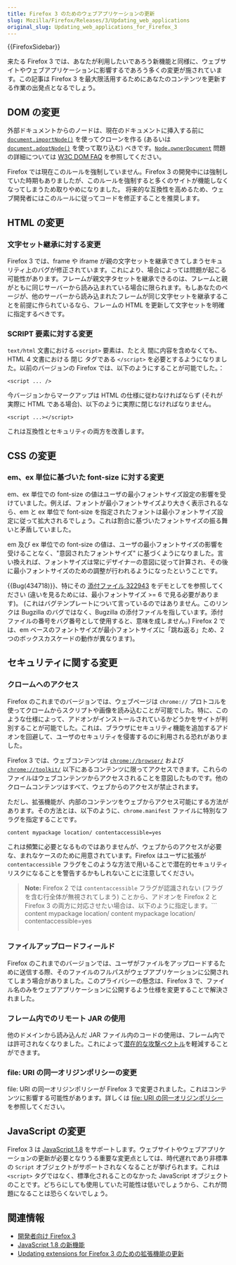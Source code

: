 ```yaml
---
title: Firefox 3 のためのウェブアプリケーションの更新
slug: Mozilla/Firefox/Releases/3/Updating_web_applications
original_slug: Updating_web_applications_for_Firefox_3
---
```

{{FirefoxSidebar}}

来たる Firefox 3 では、あなたが利用したいであろう新機能と同様に、ウェブサイトやウェブアプリケーションに影響するであろう多くの変更が施されています。この記事は Firefox 3 を最大限活用するためにあなたのコンテンツを更新する作業の出発点となるでしょう。

## DOM の変更

外部ドキュメントからのノードは、現在のドキュメントに挿入する前に [`document.importNode()`](/ja/docs/Web/API/Document/importNode "外部ドキュメントからノードのコピーを作成し、現在のドキュメントに挿入できるようにします。") を使ってクローンを作る (あるいは [`document.adoptNode()`](/ja/docs/Web/API/Document/adoptNode "外部ドキュメントからノードを取り込みます。ノードとそのサブツリーは、(もしあれば) 元あったドキュメントから削除され、ownerDocument が現在のドキュメントに変更されます。そして、そのノードが現在のドキュメントに挿入できるようになります。") を使って取り込む) べきです。[`Node.ownerDocument`](/ja/docs/Web/API/Node/ownerDocument "ownerDocument プロパティは、指定ノードを内包するノードツリーのトップレベルのドキュメントオブジェクトを返します。") 問題の詳細については [W3C DOM FAQ](https://www.w3.org/DOM/faq.html#ownerdoc) を参照してください。

Firefox では現在このルールを強制していません。Firefox 3 の開発中には強制していた時期もありましたが、このルールを強制すると多くのサイトが機能しなくなってしまうため取りやめになりました。
将来的な互換性を高めるため、ウェブ開発者にはこのルールに従ってコードを修正することを推奨します。

## HTML の変更

### 文字セット継承に対する変更

Firefox 3 では、frame や iframe が親の文字セットを継承できてしまうセキュリティ上のバグが修正されています。これにより、場合によっては問題が起こる可能性があります。フレームが親文字タセットを継承できるのは、フレームと親がともに同じサーバーから読み込まれている場合に限られます。もしあなたのページが、他のサーバーから読み込まれたフレームが同じ文字セットを継承することを前提に作られているなら、フレームの HTML を更新して文字セットを明確に指定するべきです。

### SCRIPT 要素に対する変更

`text/html` 文書における `<script>` 要素は、たとえ 間に内容を含めなくても、HTML 4 文書における 閉じ タグである `</script>` を必要とするようになりました。以前のバージョンの Firefox では、以下のようにすることが可能でした。：

```
<script ... />
```

今バージョンからマークアップは HTML の仕様に従わなければならず (それが実際に HTML である場合)、以下のように実際に閉じなければなりません。

```
<script ...></script>
```

これは互換性とセキュリティの両方を改善します。

## CSS の変更

### em、ex 単位に基づいた font-size に対する変更

em、ex 単位での font-size の値はユーザの最小フォントサイズ設定の影響を受けていました。例えば、フォントが最小フォントサイズより大きく表示されるなら、em と ex 単位で font-size を指定されたフォントは最小フォントサイズ設定に従って拡大されるでしょう。これは割合に基づいたフォントサイズの振る舞いと矛盾していました。

em 及び ex 単位での font-size の値は、ユーザの最小フォントサイズの影響を受けることなく、"意図されたフォントサイズ" に基づくようになりました。言い換えれば、フォントサイズは常にデザイナーの意図に従って計算され、その後に最小フォントサイズのための調整が行われるようになったということです。

{{Bug(434718)}}、特にその [添付ファイル 322943](https://bugzilla.mozilla.org/attachment.cgi?id=322943) をデモとしてを参照してください (違いを見るためには、最小フォントサイズ >= 6 で見る必要があります)。 (これはバグテンプレートについて言っているのではありません。このリンクは Bugzilla のバグではなく、Bugzilla の添付ファイルを指しています。添付ファイルの番号をバグ番号として使用すると、意味を成しません。) Firefox 2 では、em ベースのフォントサイズが最小フォントサイズに「跳ね返る」ため、2 つのボックスカスケードの動作が異なります)。

## セキュリティに関する変更

### クロームへのアクセス

Firefox のこれまでのバージョンでは、ウェブページは `chrome://` プロトコルを使ってクロームからスクリプトや画像を読み込むことが可能でした。特に、このような仕様によって、アドオンがインストールされているかどうかをサイトが判別することが可能でした。これは、ブラウザにセキュリティ機能を追加するアドオンを回避して、ユーザのセキュリティを侵害するのに利用される恐れがありました。

Firefox 3 では、ウェブコンテンツは [`chrome://browser/`]() および [`chrome://toolkit/`]() 以下にあるコンテンツに限ってアクセスできます。これらのファイルはウェブコンテンツからアクセスされることを意図したものです。他のクロームコンテンツはすべて、ウェブからのアクセスが禁止されます。

ただし、拡張機能が、内部のコンテンツをウェブからアクセス可能にする方法があります。その方法とは、以下のように、`chrome.manifest` ファイルに特別なフラグを指定することです。

```
content mypackage location/ contentaccessible=yes
```

これは頻繁に必要となるものではありませんが、ウェブからのアクセスが必要な、まれなケースのために用意されています。Firefox はユーザに拡張が `contentaccessible` フラグをこのような方法で用いることで潜在的セキュリティリスクになることを警告するかもしれないことに注意してください。

> **Note:** Firefox 2 では `contentaccessible` フラグが認識されない (フラグを含む行全体が無視されてしまう) ことから、アドオンを Firefox 2 と Firefox 3 の両方に対応させたい場合は、以下のように指定します。```
> content mypackage location/
> content mypackage location/ contentaccessible=yes
>
> ```
>
> ```

### ファイルアップロードフィールド

Firefox のこれまでのバージョンでは、ユーザがファイルをアップロードするために送信する際、そのファイルのフルパスがウェブアプリケーションに公開されてしまう場合がありました。このプライバシーの懸念は、Firefox 3 で、ファイル名のみをウェブアプリケーションに公開するよう仕様を変更することで解決されました。

### フレーム内でのリモート JAR の使用

他のドメインから読み込んだ JAR ファイル内のコードの使用は、フレーム内では許可されなくなりました。これによって[潜在的な攻撃ベクトル](https://www.mozilla.org/security/announce/2008/mfsa2008-23.html)を軽減することができます。

### file: URI の同一オリジンポリシーの変更

file: URI の同一オリジンポリシーが Firefox 3 で変更されました。これはコンテンツに影響する可能性があります。詳しくは [file: URI の同一オリジンポリシー](/ja/docs/Same-origin_policy_for_file:_URIs "Same-origin policy for file: URIs")を参照してください。

## JavaScript の変更

Firefox 3 は [JavaScript 1.8](/ja/docs/New_in_JavaScript_1.8) をサポートします。ウェブサイトやウェブアプリケーションの更新が必要となりうる重要な変更点としては、時代遅れであり非標準の `Script` オブジェクトがサポートされなくなることが挙げられます。これは `<script>` タグではなく、標準化されることのなかった JavaScript オブジェクトのことです。どちらにしても使用していた可能性は低いでしょうから、これが問題になることは恐らくないでしょう。

## 関連情報

- [開発者向け Firefox 3](/ja/docs/Mozilla/Firefox/Releases/3)
- [JavaScript 1.8 の新機能](/ja/docs/New_in_JavaScript_1.8 "New_in_JavaScript_1.8")
- [Updating extensions for Firefox 3 のための拡張機能の更新](/ja/docs/Mozilla/Firefox/Releases/3/Updating_extensions)
